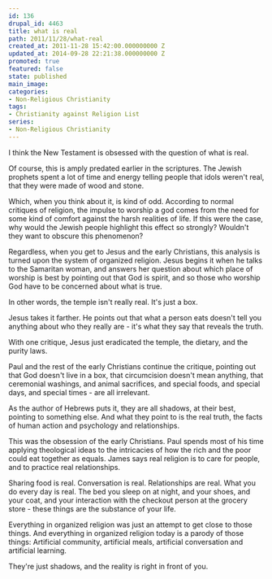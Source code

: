 ```yaml
---
id: 136
drupal_id: 4463
title: what is real
path: 2011/11/28/what-real
created_at: 2011-11-28 15:42:00.000000000 Z
updated_at: 2014-09-28 22:21:38.000000000 Z
promoted: true
featured: false
state: published
main_image: 
categories:
- Non-Religious Christianity
tags:
- Christianity against Religion List
series:
- Non-Religious Christianity
---
```

I think the New Testament is obsessed with the question of what is real.

Of course, this is amply predated earlier in the scriptures. The Jewish prophets spent a lot of time and energy telling people that idols weren't real, that they were made of wood and stone.

Which, when you think about it, is kind of odd. According to normal critiques of religion, the impulse to worship a god comes from the need for some kind of comfort against the harsh realities of life. If this were the case, why would the Jewish people highlight this effect so strongly? Wouldn't they want to obscure this phenomenon?

Regardless, when you get to Jesus and the early Christians, this analysis is turned upon the system of organized religion. Jesus begins it when he talks to the Samaritan woman, and answers her question about which place of worship is best by pointing out that God is spirit, and so those who worship God have to be concerned about what is true.

In other words, the temple isn't really real. It's just a box.

Jesus takes it farther. He points out that what a person eats doesn't tell you anything about who they really are - it's what they say that reveals the truth.

With one critique, Jesus just eradicated the temple, the dietary, and the purity laws.

Paul and the rest of the early Christians continue the critique, pointing out that God doesn't live in a box, that circumcision doesn't mean anything, that ceremonial washings, and animal sacrifices, and special foods, and special days, and special times - are all irrelevant.

As the author of Hebrews puts it, they are all shadows, at their best, pointing to something else. And what they point to is the real truth, the facts of human action and psychology and relationships.

This was the obsession of the early Christians. Paul spends most of his time applying theological ideas to the intricacies of how the rich and the poor could eat together as equals. James says real religion is to care for people, and to practice real relationships. 

Sharing food is real. Conversation is real. Relationships are real. What you do every day is real. The bed you sleep on at night, and your shoes, and your coat, and your interaction with the checkout person at the grocery store - these things are the substance of your life.

Everything in organized religion was just an attempt to get close to those things. And everything in organized religion today is a parody of those things: Artificial community, artificial meals, artificial conversation and artificial learning. 

They're just shadows, and the reality is right in front of you.
